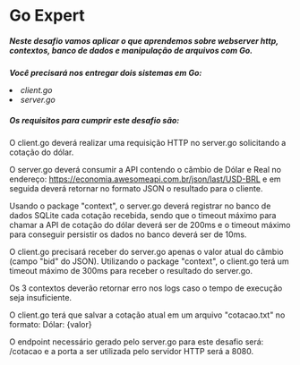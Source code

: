 <h1>Go Expert</h1>
<h5>
Neste desafio vamos aplicar o que aprendemos sobre webserver http, contextos,
banco de dados e manipulação de arquivos com Go.
</h5>

<p><i><b>Você precisará nos entregar dois sistemas em Go:</b></i></p>
<li><i>client.go</i></li>
<li><i>server.go</i></li>

<h5>Os requisitos para cumprir este desafio são:</h5>
<p>O client.go deverá realizar uma requisição HTTP no server.go solicitando a cotação do dólar.</p>
<p>O server.go deverá consumir a API contendo o câmbio de Dólar e Real no endereço: <a href="https://economia.awesomeapi.com.br/json/last/USD-BRL">https://economia.awesomeapi.com.br/json/last/USD-BRL</a> e em seguida deverá retornar no formato JSON o resultado para o cliente.</p>
<p>Usando o package "context", o server.go deverá registrar no banco de dados SQLite cada cotação recebida, sendo que o timeout máximo para chamar a API de cotação do dólar deverá ser de 200ms e o timeout máximo para conseguir persistir os dados no banco deverá ser de 10ms.</p>
<p>O client.go precisará receber do server.go apenas o valor atual do câmbio (campo "bid" do JSON). Utilizando o package "context", o client.go terá um timeout máximo de 300ms para receber o resultado do server.go.</p>
<p>Os 3 contextos deverão retornar erro nos logs caso o tempo de execução seja insuficiente.</p>
<p>O client.go terá que salvar a cotação atual em um arquivo "cotacao.txt" no formato: Dólar: {valor}</p>
<p>O endpoint necessário gerado pelo server.go para este desafio será: /cotacao e a porta a ser utilizada pelo servidor HTTP será a 8080.</p>